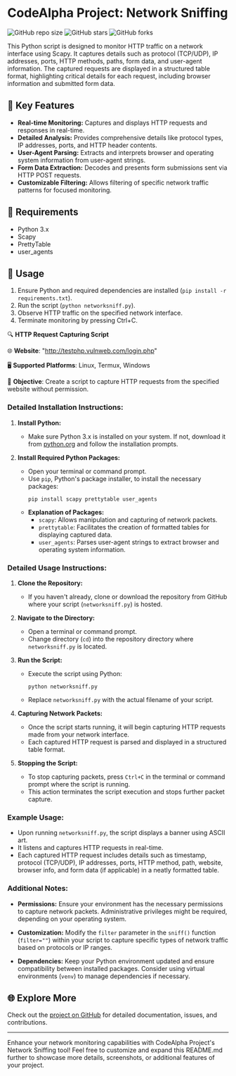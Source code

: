 # CodeAlpha Project: Network Sniffing

![GitHub repo size](https://img.shields.io/github/repo-size/Devredhat/CodeAlpha_Project_Network_Sniffing)
![GitHub stars](https://img.shields.io/github/stars/Devredhat/CodeAlpha_Project_Network_Sniffing?style=social)
![GitHub forks](https://img.shields.io/github/forks/Devredhat/CodeAlpha_Project_Network_Sniffing?style=social)

This Python script is designed to monitor HTTP traffic on a network interface using Scapy. It captures details such as protocol (TCP/UDP), IP addresses, ports, HTTP methods, paths, form data, and user-agent information. The captured requests are displayed in a structured table format, highlighting critical details for each request, including browser information and submitted form data.

## 🚀 Key Features

- **Real-time Monitoring:** Captures and displays HTTP requests and responses in real-time.
- **Detailed Analysis:** Provides comprehensive details like protocol types, IP addresses, ports, and HTTP header contents.
- **User-Agent Parsing:** Extracts and interprets browser and operating system information from user-agent strings.
- **Form Data Extraction:** Decodes and presents form submissions sent via HTTP POST requests.
- **Customizable Filtering:** Allows filtering of specific network traffic patterns for focused monitoring.

## 🔧 Requirements

- Python 3.x
- Scapy
- PrettyTable
- user_agents

## 📖 Usage

1. Ensure Python and required dependencies are installed (`pip install -r requirements.txt`).
2. Run the script (`python networksniff.py`).
3. Observe HTTP traffic on the specified network interface.
4. Terminate monitoring by pressing Ctrl+C.

🔍 **HTTP Request Capturing Script**

🌐 **Website**: "http://testphp.vulnweb.com/login.php"

🖥️ **Supported Platforms**: Linux, Termux, Windows

📝 **Objective**: Create a script to capture HTTP requests from the specified website without permission.


### Detailed Installation Instructions:

1. **Install Python:**
   - Make sure Python 3.x is installed on your system. If not, download it from [python.org](https://www.python.org/downloads/) and follow the installation prompts.

2. **Install Required Python Packages:**
   - Open your terminal or command prompt.
   - Use `pip`, Python's package installer, to install the necessary packages:
     ```
     pip install scapy prettytable user_agents
     ```
   - **Explanation of Packages:**
     - `scapy`: Allows manipulation and capturing of network packets.
     - `prettytable`: Facilitates the creation of formatted tables for displaying captured data.
     - `user_agents`: Parses user-agent strings to extract browser and operating system information.

### Detailed Usage Instructions:

1. **Clone the Repository:**
   - If you haven't already, clone or download the repository from GitHub where your script (`networksniff.py`) is hosted.

2. **Navigate to the Directory:**
   - Open a terminal or command prompt.
   - Change directory (`cd`) into the repository directory where `networksniff.py` is located.

3. **Run the Script:**
   - Execute the script using Python:
     ```
     python networksniff.py
     ```
   - Replace `networksniff.py` with the actual filename of your script.

4. **Capturing Network Packets:**
   - Once the script starts running, it will begin capturing HTTP requests made from your network interface.
   - Each captured HTTP request is parsed and displayed in a structured table format.

5. **Stopping the Script:**
   - To stop capturing packets, press `Ctrl+C` in the terminal or command prompt where the script is running.
   - This action terminates the script execution and stops further packet capture.

### Example Usage:

- Upon running `networksniff.py`, the script displays a banner using ASCII art.
- It listens and captures HTTP requests in real-time.
- Each captured HTTP request includes details such as timestamp, protocol (TCP/UDP), IP addresses, ports, HTTP method, path, website, browser info, and form data (if applicable) in a neatly formatted table.

### Additional Notes:

- **Permissions:** Ensure your environment has the necessary permissions to capture network packets. Administrative privileges might be required, depending on your operating system.
  
- **Customization:** Modify the `filter` parameter in the `sniff()` function (`filter=""`) within your script to capture specific types of network traffic based on protocols or IP ranges.
  
- **Dependencies:** Keep your Python environment updated and ensure compatibility between installed packages. Consider using virtual environments (`venv`) to manage dependencies if necessary.


## 🌐 Explore More

Check out the [project on GitHub](https://github.com/Devredhat/CodeAlpha_Project_Network_Sniffing) for detailed documentation, issues, and contributions.

---

Enhance your network monitoring capabilities with CodeAlpha Project's Network Sniffing tool! Feel free to customize and expand this README.md further to showcase more details, screenshots, or additional features of your project.

